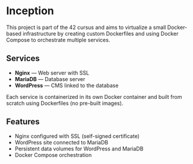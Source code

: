 # Inception
This project is part of the 42 cursus and aims to virtualize a small Docker-based infrastructure by creating custom Dockerfiles and using Docker Compose to orchestrate multiple services.

## Services
- **Nginx** — Web server with SSL
- **MariaDB** — Database server
- **WordPress** — CMS linked to the database

Each service is containerized in its own Docker container and built from scratch using Dockerfiles (no pre-built images).

## Features
- Nginx configured with SSL (self-signed certificate)
- WordPress site connected to MariaDB
- Persistent data volumes for WordPress and MariaDB
- Docker Compose orchestration
